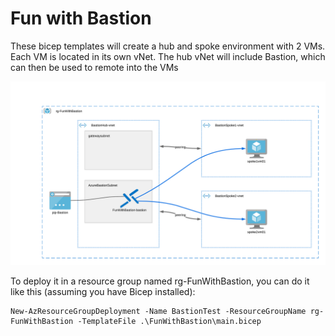 # Fun with Bastion
These bicep templates will create a hub and spoke environment with 2 VMs. Each VM is located
in its own vNet.
The hub vNet will include Bastion, which can then be used to remote into the VMs

![Beatiful drawing](./FunWithBastion.png)

To deploy it in a resource group named rg-FunWithBastion, you can do it like this (assuming you have Bicep installed):
```
New-AzResourceGroupDeployment -Name BastionTest -ResourceGroupName rg-FunWithBastion -TemplateFile .\FunWithBastion\main.bicep
```
